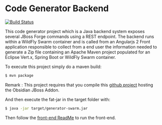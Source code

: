 # Code Generator Backend

[![Build Status](https://travis-ci.org/obsidian-toaster/generator-backend.svg?branch=master)](https://travis-ci.org/obsidian-toaster/generator-backend)

This code generator project which is a Java backend system exposes several JBoss Forge commands
using a REST endpoint. The backend runs within a WildFly Swarm container and is called from 
an Angularjs 2 Front application responsible to collect from a end user the information needed to generate 
a Zip file containing an Apache Maven project populated for an Eclipse Vert.x, Spring Boot or WildFly Swarm 
container. 

To execute this project simply do a maven build:

```bash
$ mvn package
```

Remark : This project requires that you compile this [github project](http://github.com/obsidian-toaster/obsidian-addon) hosting the Obsidian JBoss Addon.

And then execute the fat-jar in the target folder with:

```bash
$ java -jar target/generator-swarm.jar 
```

Then follow the [front-end ReadMe][1] to run the front-end.

[1]:https://github.com/obsidian-toaster/generator-frontend/blob/master/README.md
